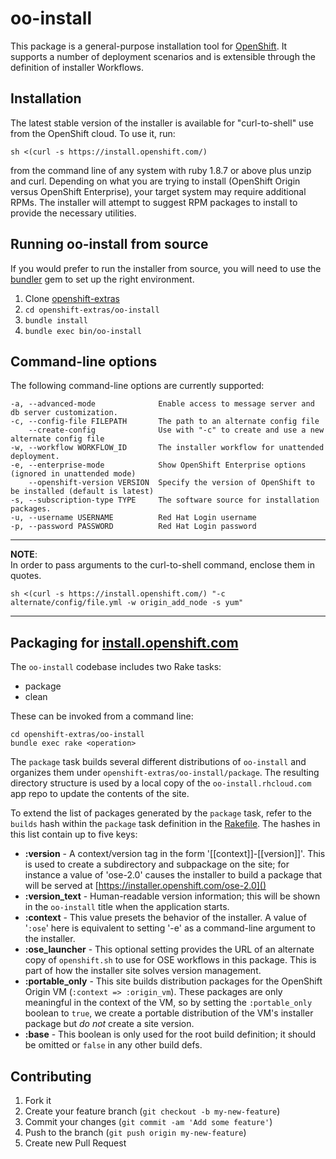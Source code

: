 # oo-install
This package is a general-purpose installation tool for [OpenShift](http://www.openshift.com/). It supports a number of deployment scenarios and is extensible through the definition of installer Workflows.

## Installation
The latest stable version of the installer is available for "curl-to-shell" use from the OpenShift cloud. To use it, run:

    sh <(curl -s https://install.openshift.com/)

from the command line of any system with ruby 1.8.7 or above plus unzip and curl. Depending on what you are trying to install (OpenShift Origin versus OpenShift Enterprise), your target system may require additional RPMs. The installer will attempt to suggest RPM packages to install to provide the necessary utilities.

## Running oo-install from source
If you would prefer to run the installer from source, you will need to use the [bundler](http://bundler.io/) gem to set up the right environment.

1. Clone [openshift-extras](https://github.com/openshift/openshift-extras/)
2. `cd openshift-extras/oo-install`
3. `bundle install`
4. `bundle exec bin/oo-install`

## Command-line options

The following command-line options are currently supported:

    -a, --advanced-mode              Enable access to message server and db server customization.
    -c, --config-file FILEPATH       The path to an alternate config file
        --create-config              Use with "-c" to create and use a new alternate config file
    -w, --workflow WORKFLOW_ID       The installer workflow for unattended deployment.
    -e, --enterprise-mode            Show OpenShift Enterprise options (ignored in unattended mode)
        --openshift-version VERSION  Specify the version of OpenShift to be installed (default is latest)
    -s, --subscription-type TYPE     The software source for installation packages.
    -u, --username USERNAME          Red Hat Login username
    -p, --password PASSWORD          Red Hat Login password

- - -

**NOTE**:  
In order to pass arguments to the curl-to-shell command, enclose them in quotes.

    sh <(curl -s https://install.openshift.com/) "-c alternate/config/file.yml -w origin_add_node -s yum"

- - -

## Packaging for [install.openshift.com](https://install.openshift.com/)
The `oo-install` codebase includes two Rake tasks:

* package
* clean

These can be invoked from a command line:

    cd openshift-extras/oo-install
    bundle exec rake <operation>

The `package` task builds several different distributions of `oo-install` and organizes them under `openshift-extras/oo-install/package`. The resulting directory structure is used by a local copy of the `oo-install.rhcloud.com` app repo to update the contents of the site.

To extend the list of packages generated by the `package` task, refer to the `builds` hash within the `package` task definition in the [Rakefile](https://github.com/openshift/openshift-extras/blob/master/oo-install/Rakefile). The hashes in this list contain up to five keys:

* **:version** - A context/version tag in the form '[[context]]-[[version]]'. This is used to create a subdirectory and subpackage on the site; for instance a value of 'ose-2.0' causes the installer to build a package that will be served at [https://installer.openshift.com/ose-2.0]()
* **:version_text** - Human-readable version information; this will be shown in the `oo-install` title when the application starts.
* **:context** - This value presets the behavior of the installer. A value of '`:ose`' here is equivalent to setting '-e' as a command-line argument to the installer.
* **:ose_launcher** - This optional setting provides the URL of an alternate copy of `openshift.sh` to use for OSE workflows in this package. This is part of how the installer site solves version management.
* **:portable_only** - This site builds distribution packages for the OpenShift Origin VM (`:context => :origin_vm`). These packages are only meaningful in the context of the VM, so by setting the `:portable_only` boolean to `true`, we create a portable distribution of the VM's installer package but _do not_ create a site version.
* **:base** - This boolean is only used for the root build definition; it should be omitted or `false` in any other build defs.

## Contributing

1. Fork it
2. Create your feature branch (`git checkout -b my-new-feature`)
3. Commit your changes (`git commit -am 'Add some feature'`)
4. Push to the branch (`git push origin my-new-feature`)
5. Create new Pull Request
